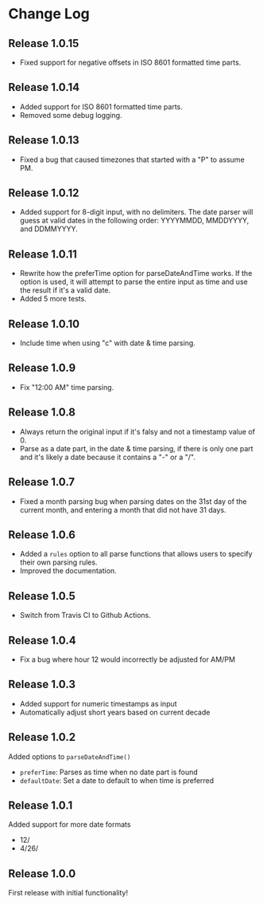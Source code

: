 # Change Log

## Release 1.0.15
- Fixed support for negative offsets in ISO 8601 formatted time parts.

## Release 1.0.14
- Added support for ISO 8601 formatted time parts.
- Removed some debug logging.

## Release 1.0.13
- Fixed a bug that caused timezones that started with a "P" to assume PM.

## Release 1.0.12
- Added support for 8-digit input, with no delimiters. The date parser will guess at valid dates in the following order: YYYYMMDD, MMDDYYYY, and DDMMYYYY.

## Release 1.0.11
- Rewrite how the preferTime option for parseDateAndTime works. If the option is used, it will attempt to parse the entire input as time and use the result if it's a valid date.
- Added 5 more tests.

## Release 1.0.10
- Include time when using "c" with date & time parsing.

## Release 1.0.9
- Fix "12:00 AM" time parsing.

## Release 1.0.8
- Always return the original input if it's falsy and not a timestamp value of 0.
- Parse as a date part, in the date & time parsing, if there is only one part and it's likely a date because it contains a "-" or a "/".

## Release 1.0.7
- Fixed a month parsing bug when parsing dates on the 31st day of the current month, and entering a month that did not have 31 days.

## Release 1.0.6
- Added a `rules` option to all parse functions that allows users to specify their own parsing rules.
- Improved the documentation.

## Release 1.0.5
- Switch from Travis CI to Github Actions.

## Release 1.0.4
- Fix a bug where hour 12 would incorrectly be adjusted for AM/PM

## Release 1.0.3
- Added support for numeric timestamps as input
- Automatically adjust short years based on current decade

## Release 1.0.2
Added options to `parseDateAndTime()`
- `preferTime`: Parses as time when no date part is found
- `defaultDate`: Set a date to default to when time is preferred

## Release 1.0.1
Added support for more date formats
- 12/
- 4/26/

## Release 1.0.0
First release with initial functionality!